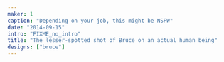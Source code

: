 ```yaml
---
maker: 1
caption: "Depending on your job, this might be NSFW"
date: "2014-09-15"
intro: "FIXME_no_intro"
title: "The lesser-spotted shot of Bruce on an actual human being"
designs: ["bruce"]
---
```



